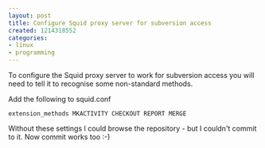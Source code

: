 ```yaml
---
layout: post
title: Configure Squid proxy server for subversion access
created: 1214318552
categories:
- linux
- programming
---
```

<p>
To configure the Squid proxy server to work for subversion access you will need to tell it to recognise some non-standard methods.
</p>
<p>
Add the following to squid.conf 
</p>
<code>extension_methods MKACTIVITY CHECKOUT REPORT MERGE</code>
<p>
Without these settings I could browse the repository - but I couldn't commit to it. Now commit works too :-)
</p>
